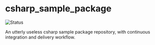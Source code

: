 # csharp_sample_package

![Status](https://github.com/dandev486/csharp_sample_package/actions/workflows/main.yaml/badge.svg)

An utterly useless csharp sample package repository, with continuous integration and delivery workflow.
